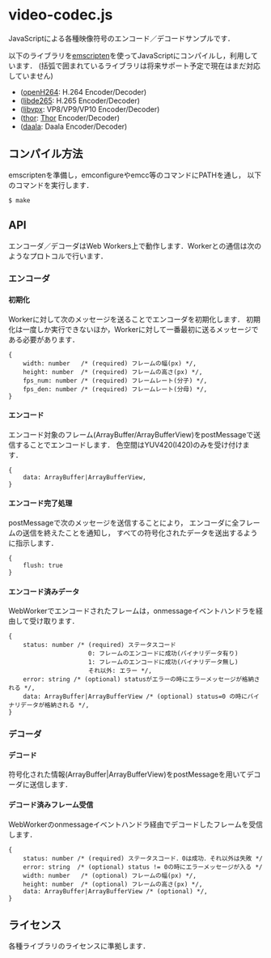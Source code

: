 # video-codec.js

JavaScriptによる各種映像符号のエンコード／デコードサンプルです．

以下のライブラリを[emscripten](http://emscripten.org)を使ってJavaScriptにコンパイルし，利用しています．
(括弧で囲まれているライブラリは将来サポート予定で現在はまだ対応していません)

* ([openH264](http://www.openh264.org/): H.264 Encoder/Decoder)
* ([libde265](http://www.libde265.org/): H.265 Encoder/Decoder)
* ([libvpx](http://www.webmproject.org/): VP8/VP9/VP10 Encoder/Decoder)
* ([thor](https://github.com/cisco/thor): [Thor](https://tools.ietf.org/html/draft-fuldseth-netvc-thor) Encoder/Decoder)
* ([daala](https://xiph.org/daala/): Daala Encoder/Decoder)

## コンパイル方法

emscriptenを準備し，emconfigureやemcc等のコマンドにPATHを通し，
以下のコマンドを実行します．

```
$ make
```

## API

エンコーダ／デコーダはWeb Workers上で動作します．Workerとの通信は次のようなプロトコルで行います．

### エンコーダ

#### 初期化

Workerに対して次のメッセージを送ることでエンコーダを初期化します．
初期化は一度しか実行できないほか，Workerに対して一番最初に送るメッセージである必要があります．

```
{
    width: number   /* (required) フレームの幅(px) */,
    height: number  /* (required) フレームの高さ(px) */,
    fps_num: number /* (required) フレームレート(分子) */,
    fps_den: number /* (required) フレームレート(分母) */,
}
```

#### エンコード

エンコード対象のフレーム(ArrayBuffer/ArrayBufferView)をpostMessageで送信することでエンコードします．
色空間はYUV420(I420)のみを受け付けます．

```
{
    data: ArrayBuffer|ArrayBufferView,
}
```

#### エンコード完了処理

postMessageで次のメッセージを送信することにより，
エンコーダに全フレームの送信を終えたことを通知し，
すべての符号化されたデータを送出するように指示します．

```
{
    flush: true
}
```

#### エンコード済みデータ

WebWorkerでエンコードされたフレームは，onmessageイベントハンドラを経由して受け取ります．

```
{
    status: number /* (required) ステータスコード
                      0: フレームのエンコードに成功(バイナリデータ有り)
                      1: フレームのエンコードに成功(バイナリデータ無し)
                      それ以外: エラー */,
    error: string /* (optional) statusがエラーの時にエラーメッセージが格納される */,
    data: ArrayBuffer|ArrayBufferView /* (optional) status=0 の時にバイナリデータが格納される */,
}
```

### デコーダ

#### デコード

符号化された情報(ArrayBuffer|ArrayBufferView)をpostMessageを用いてデコーダに送信します．

#### デコード済みフレーム受信

WebWorkerのonmessageイベントハンドラ経由でデコードしたフレームを受信します．

```
{
    status: number /* (required) ステータスコード．0は成功．それ以外は失敗 */
    error: string  /* (optional) status != 0の時にエラーメッセージが入る */
    width: number   /* (optional) フレームの幅(px) */,
    height: number  /* (optional) フレームの高さ(px) */,
    data: ArrayBuffer|ArrayBufferView /* (optional) */,
}
```

ライセンス
----------

各種ライブラリのライセンスに準拠します．
